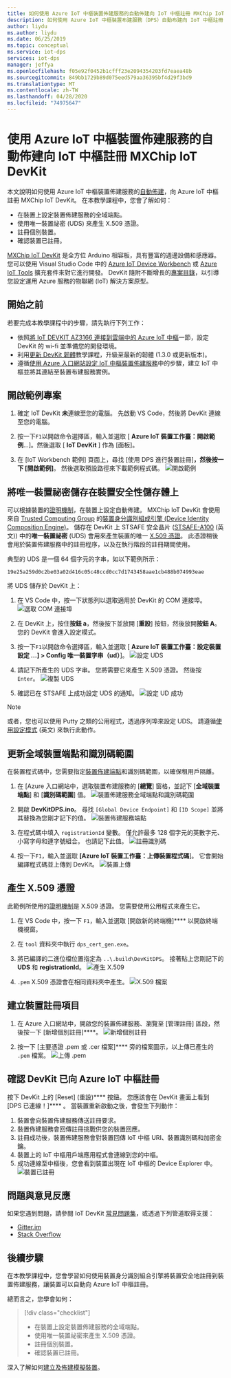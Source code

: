 ```yaml
---
title: 如何使用 Azure IoT 中樞裝置佈建服務的自動佈建向 IoT 中樞註冊 MXChip IoT DevKit | Microsoft Docs
description: 如何使用 Azure IoT 中樞裝置布建服務（DPS）自動布建向 IoT 中樞註冊 MXChip IoT DevKit。
author: liydu
ms.author: liydu
ms.date: 06/25/2019
ms.topic: conceptual
ms.service: iot-dps
services: iot-dps
manager: jeffya
ms.openlocfilehash: f05e92f0452b1cfff23e2094354203fd7eaea48b
ms.sourcegitcommit: 849bb1729b89d075eed579aa36395bf4d29f3bd9
ms.translationtype: MT
ms.contentlocale: zh-TW
ms.lasthandoff: 04/28/2020
ms.locfileid: "74975647"
---
```

# <a name="use-azure-iot-hub-device-provisioning-service-auto-provisioning-to-register-the-mxchip-iot-devkit-with-iot-hub"></a>使用 Azure IoT 中樞裝置佈建服務的自動佈建向 IoT 中樞註冊 MXChip IoT DevKit

本文說明如何使用 Azure IoT 中樞裝置佈建服務的[自動佈建](concepts-auto-provisioning.md)，向 Azure IoT 中樞註冊 MXChip IoT DevKit。 在本教學課程中，您會了解如何：

* 在裝置上設定裝置佈建服務的全域端點。
* 使用唯一裝置祕密 (UDS) 來產生 X.509 憑證。
* 註冊個別裝置。
* 確認裝置已註冊。

[MXChip IoT DevKit](https://aka.ms/iot-devkit) 是全方位 Arduino 相容板，具有豐富的週邊設備和感應器。 您可以使用 Visual Studio Code 中的 [Azure IoT Device Workbench](https://aka.ms/iot-workbench) 或 [Azure IoT Tools](https://aka.ms/azure-iot-tools) 擴充套件來對它進行開發。 DevKit 隨附不斷增長的[專案目錄](https://microsoft.github.io/azure-iot-developer-kit/docs/projects/)，以引導您設定運用 Azure 服務的物聯網 (IoT) 解決方案原型。

## <a name="before-you-begin"></a>開始之前

若要完成本教學課程中的步驟，請先執行下列工作：

* 依照[將 IoT DEVKIT AZ3166 連接到雲端中的 Azure IoT 中樞](/azure/iot-hub/iot-hub-arduino-iot-devkit-az3166-get-started#prepare-the-development-environment)一節，設定 DevKit 的 wi-fi 並準備您的開發環境。
* 利用[更新 DevKit 韌體](https://microsoft.github.io/azure-iot-developer-kit/docs/firmware-upgrading/)教學課程，升級至最新的韌體 (1.3.0 或更新版本)。
* 遵循[使用 Azure 入口網站設定 IoT 中樞裝置佈建服務](/azure/iot-dps/quick-setup-auto-provision)中的步驟，建立 IoT 中樞並將其連結至裝置布建服務實例。

## <a name="open-sample-project"></a>開啟範例專案

1. 確定 IoT DevKit **未**連線至您的電腦。 先啟動 VS Code，然後將 DevKit 連線至您的電腦。

1. 按一下`F1`以開啟命令選擇區，輸入並選取 [ **Azure IoT 裝置工作臺：開啟範例**...]。然後選取 [ **IoT DevKit** ] 作為 [面板]。

1. 在 [IoT Workbench 範例] 頁面上，尋找 [使用 DPS 進行裝置註冊]****，然後按一下 [開啟範例]****。 然後選取預設路徑來下載範例程式碼。
    ![開啟範例](media/how-to-connect-mxchip-iot-devkit/open-sample.png)

## <a name="save-a-unique-device-secret-on-device-security-storage"></a>將唯一裝置祕密儲存在裝置安全性儲存體上

可以根據裝置的[證明機制](concepts-security.md#attestation-mechanism)，在裝置上設定自動佈建。 MXChip IoT DevKit 會使用來自 [Trusted Computing Group](https://trustedcomputinggroup.org) 的[裝置身分識別組成引擎 (Device Identity Composition Engine)](https://trustedcomputinggroup.org/wp-content/uploads/Foundational-Trust-for-IOT-and-Resource-Constrained-Devices.pdf)。 儲存在 DevKit 上 STSAFE 安全晶片 ([STSAFE-A100](https://microsoft.github.io/azure-iot-developer-kit/docs/understand-security-chip/) \(英文\)) 中的**唯一裝置祕密** (UDS) 會用來產生裝置的唯一 [X.509 憑證](concepts-security.md#x509-certificates)。 此憑證稍後會用於裝置佈建服務中的註冊程序，以及在執行階段的註冊期間使用。

典型的 UDS 是一個 64 個字元的字串，如以下範例所示：

```
19e25a259d0c2be03a02d416c05c48ccd0cc7d1743458aae1cb488b074993eae
```

將 UDS 儲存於 DevKit 上：

1. 在 VS Code 中，按一下狀態列以選取適用於 DevKit 的 COM 連接埠。
  ![選取 COM 連接埠](media/how-to-connect-mxchip-iot-devkit/select-com.png)

1. 在 DevKit 上，按住**按鈕 a**，然後按下並放開 [**重設**] 按鈕，然後放開**按鈕 A**。您的 DevKit 會進入設定模式。

1. 按一下`F1`以開啟命令選擇區，輸入並選取 [ **Azure IoT 裝置工作臺：設定裝置設定 ...] > Config 唯一裝置字串（ud）**]。
  ![設定 UDS](media/how-to-connect-mxchip-iot-devkit/config-uds.png)

1. 請記下所產生的 UDS 字串。 您將需要它來產生 X.509 憑證。 然後按 `Enter`。
  ![複製 UDS](media/how-to-connect-mxchip-iot-devkit/copy-uds.png)

1. 確認已在 STSAFE 上成功設定 UDS 的通知。
  ![設定 UD 成功](media/how-to-connect-mxchip-iot-devkit/config-uds-success.png)

> [!NOTE]
> 或者，您也可以使用 Putty 之類的公用程式，透過序列埠來設定 UDS。 請遵循[使用設定模式](https://microsoft.github.io/azure-iot-developer-kit/docs/use-configuration-mode/) \(英文\) 來執行此動作。

## <a name="update-the-global-device-endpoint-and-id-scope"></a>更新全域裝置端點和識別碼範圍

在裝置程式碼中，您需要指定[裝置佈建端點](/azure/iot-dps/concepts-service#device-provisioning-endpoint)和識別碼範圍，以確保租用戶隔離。

1. 在 [Azure 入口網站中，選取裝置布建服務的 [**總覽**] 窗格，並記下 [**全域裝置端點**] 和 [**識別碼範圍**] 值。
  ![裝置佈建服務全域端點和識別碼範圍](media/how-to-connect-mxchip-iot-devkit/dps-global-endpoint.png)

1. 開啟 **DevKitDPS.ino**。 尋找 `[Global Device Endpoint]` 和 `[ID Scope]` 並將其替換為您剛才記下的值。
  ![裝置佈建服務端點](media/how-to-connect-mxchip-iot-devkit/endpoint.png)

1. 在程式碼中填入 `registrationId` 變數。 僅允許最多 128 個字元的英數字元、小寫字母和連字號組合。 也請記下此值。
  ![註冊識別碼](media/how-to-connect-mxchip-iot-devkit/registration-id.png)

1. 按一下`F1`，輸入並選取 **[Azure IoT 裝置工作臺：上傳裝置程式碼**]。 它會開始編譯程式碼並上傳到 DevKit。
  ![裝置上傳](media/how-to-connect-mxchip-iot-devkit/device-upload.png)

## <a name="generate-x509-certificate"></a>產生 X.509 憑證

此範例所使用的[證明機制](/azure/iot-dps/concepts-device#attestation-mechanism)是 X.509 憑證。 您需要使用公用程式來產生它。

1. 在 VS Code 中，按一下 `F1`，輸入並選取 [開啟新的終端機]**** 以開啟終端機視窗。

1. 在 `tool` 資料夾中執行 `dps_cert_gen.exe`。

1. 將已編譯的二進位檔位置指定為 `..\.build\DevKitDPS`。 接著貼上您剛記下的 **UDS** 和 **registrationId**。 
  ![產生 X.509](media/how-to-connect-mxchip-iot-devkit/gen-x509.png)

1. `.pem` X.509 憑證會在相同資料夾中產生。
  ![X.509 檔案](media/how-to-connect-mxchip-iot-devkit/pem-file.png)

## <a name="create-a-device-enrollment-entry"></a>建立裝置註冊項目

1. 在 Azure 入口網站中，開啟您的裝置佈建服務、瀏覽至 [管理註冊] 區段，然後按一下 [新增個別註冊]****。
  ![新增個別註冊](media/how-to-connect-mxchip-iot-devkit/add-enrollment.png)

1. 按一下 [主要憑證 .pem 或 .cer 檔案]**** 旁的檔案圖示，以上傳已產生的 `.pem` 檔案。
  ![上傳 .pem](media/how-to-connect-mxchip-iot-devkit/upload-pem.png)

## <a name="verify-the-devkit-is-registered-with-azure-iot-hub"></a>確認 DevKit 已向 Azure IoT 中樞註冊

按下 DevKit 上的 [Reset] \(重設\)**** 按鈕。 您應該會在 DevKit 畫面上看到 [DPS 已連線！]**** 。 當裝置重新啟動之後，會發生下列動作：

1. 裝置會向裝置佈建服務傳送註冊要求。
1. 裝置佈建服務會回傳註冊挑戰供您的裝置回應。
1. 註冊成功後，裝置佈建服務會對裝置回傳 IoT 中樞 URI、裝置識別碼和加密金鑰。
1. 裝置上的 IoT 中樞用戶端應用程式會連線到您的中樞。
1. 成功連線至中樞後，您會看到裝置出現在 IoT 中樞的 Device Explorer 中。
  ![裝置已註冊](./media/how-to-connect-mxchip-iot-devkit/device-registered.png)

## <a name="problems-and-feedback"></a>問題與意見反應

如果您遇到問題，請參閱 IoT DevKit [常見問題集](https://microsoft.github.io/azure-iot-developer-kit/docs/faq/)，或透過下列管道取得支援：

* [Gitter.im](https://gitter.im/Microsoft/azure-iot-developer-kit)
* [Stack Overflow](https://stackoverflow.com/questions/tagged/iot-devkit)

## <a name="next-steps"></a>後續步驟

在本教學課程中，您會學習如何使用裝置身分識別組合引擎將裝置安全地註冊到裝置佈建服務，讓裝置可以自動向 Azure IoT 中樞註冊。 

總而言之，您學會如何：

> [!div class="checklist"]
> * 在裝置上設定裝置佈建服務的全域端點。
> * 使用唯一裝置祕密來產生 X.509 憑證。
> * 註冊個別裝置。
> * 確認裝置已註冊。

深入了解如何[建立及佈建模擬裝置](./quick-create-simulated-device.md)。

